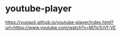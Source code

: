 # youtube-player
https://yuxiaoli.github.io/youtube-player/index.html?url=https://www.youtube.com/watch?v=M7lc1UVf-VE